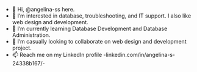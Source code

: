 - 👋 Hi, @angelina-ss here.
- 👀 I’m interested in database, troubleshooting, and IT support. I also like web design and development.
- 🌱 I’m currently learning Database Development and Database Administration.
- 💞️ I’m casually looking to collaborate on web design and development project.
- 📫 Reach me on my LinkedIn profile -linkedin.com/in/angelina-s-24338b167/-

<!---
angelina-ss/angelina-ss is a ✨ special ✨ repository because its `README.md` (this file) appears on your GitHub profile.
You can click the Preview link to take a look at your changes.
--->
